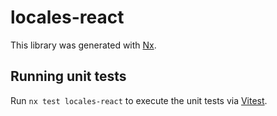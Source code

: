 # locales-react

This library was generated with [Nx](https://nx.dev).

## Running unit tests

Run `nx test locales-react` to execute the unit tests via [Vitest](https://vitest.dev/).
